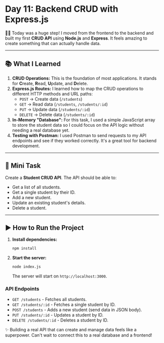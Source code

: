# Day 11: Backend CRUD with Express.js

👨‍💻 Today was a huge step! I moved from the frontend to the backend and built my first **CRUD API** using **Node.js** and **Express**. It feels amazing to create something that can actually handle data.

---

## 📚 What I Learned

1.  **CRUD Operations:** This is the foundation of most applications. It stands for **C**reate, **R**ead, **U**pdate, and **D**elete.
2.  **Express.js Routes:** I learned how to map the CRUD operations to different HTTP methods and URL paths:
    * `POST` -> Create data (`/students`)
    * `GET` -> Read data (`/students`, `/students/:id`)
    * `PUT` -> Update data (`/students/:id`)
    * `DELETE` -> Delete data (`/students/:id`)
3.  **In-Memory "Database":** For this task, I used a simple JavaScript array to store the student data so I could focus on the API logic without needing a real database yet.
4.  **Testing with Postman:** I used Postman to send requests to my API endpoints and see if they worked correctly. It's a great tool for backend development.

---

## 📝 Mini Task

Create a **Student CRUD API**. The API should be able to:
* Get a list of all students.
* Get a single student by their ID.
* Add a new student.
* Update an existing student's details.
* Delete a student.

---

## ▶️ How to Run the Project

1.  **Install dependencies:**
    ```bash
    npm install
    ```

2.  **Start the server:**
    ```bash
    node index.js
    ```
    The server will start on `http://localhost:3000`.

### API Endpoints

* `GET /students` - Fetches all students.
* `GET /students/:id` - Fetches a single student by ID.
* `POST /students` - Adds a new student (send data in JSON body).
* `PUT /students/:id` - Updates a student by ID.
* `DELETE /students/:id` - Deletes a student by ID.

✨ Building a real API that can create and manage data feels like a superpower. Can't wait to connect this to a real database and a frontend!
